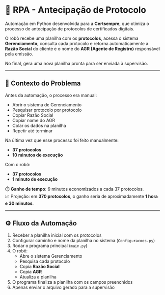 # 🤖 RPA - Antecipação de Protocolo

Automação em Python desenvolvida para a **Certsempre**, que otimiza o processo de antecipação de protocolos de certificados digitais.  

O robô recebe uma planilha com os **protocolos**, acessa o sistema **Gerenciamento**, consulta cada protocolo e retorna automaticamente a **Razão Social** do cliente e o nome do **AGR (Agente de Registro)** responsável pela emissão.  

No final, gera uma nova planilha pronta para ser enviada à supervisão.

---

## 📌 Contexto do Problema

Antes da automação, o processo era manual:
- Abrir o sistema de Gerenciamento
- Pesquisar protocolo por protocolo
- Copiar Razão Social
- Copiar nome do AGR
- Colar os dados na planilha
- Repetir até terminar

Na última vez que esse processo foi feito manualmente:
- **37 protocolos**  
- **10 minutos de execução**

Com o robô:
- **37 protocolos**  
- **1 minuto de execução**

⏱️ **Ganho de tempo:** 9 minutos economizados a cada 37 protocolos.  
📈 Projeção: em **370 protocolos**, o ganho seria de aproximadamente **1 hora e 30 minutos**.  

---

## ⚙️ Fluxo da Automação

1. Receber a planilha inicial com os protocolos  
2. Configurar caminho e nome da planilha no sistema (`Configuracoes.py`)  
3. Rodar o programa principal (`main.py`)  
4. O robô:
   - Abre o sistema Gerenciamento  
   - Pesquisa cada protocolo  
   - Copia **Razão Social**  
   - Copia **AGR**  
   - Atualiza a planilha  
5. O programa finaliza a planilha com os campos preenchidos  
6. Apenas enviar o arquivo gerado para a supervisão  
